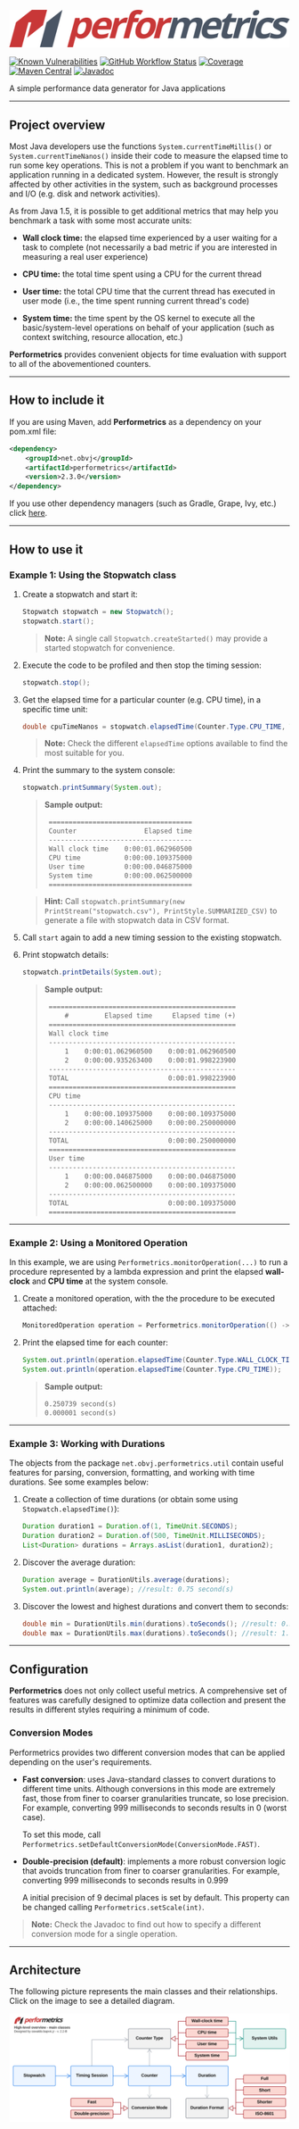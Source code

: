 ![Performetrics logo](resources/performetrics_logo.svg)

[![Known Vulnerabilities](https://snyk.io/test/github/oswaldobapvicjr/performetrics/badge.svg)](https://snyk.io/test/github/oswaldobapvicjr/performetrics)
[![GitHub Workflow Status](https://img.shields.io/github/workflow/status/oswaldobapvicjr/performetrics/Java%20CI%20with%20Maven)](https://github.com/oswaldobapvicjr/performetrics/actions/workflows/maven.yml)
[![Coverage](https://img.shields.io/codecov/c/github/oswaldobapvicjr/performetrics)](https://codecov.io/gh/oswaldobapvicjr/performetrics)
[![Maven Central](https://maven-badges.herokuapp.com/maven-central/net.obvj/performetrics/badge.svg)](https://maven-badges.herokuapp.com/maven-central/net.obvj/performetrics)
[![Javadoc](https://javadoc.io/badge2/net.obvj/performetrics/javadoc.svg)](https://javadoc.io/doc/net.obvj/performetrics)

A simple performance data generator for Java applications

---

## Project overview

Most Java developers use the functions `System.currentTimeMillis()` or `System.currentTimeNanos()` inside their code to measure the elapsed time to run some key operations. This is not a problem if you want to benchmark an application running in a dedicated system. However, the result is strongly affected by other activities in the system, such as background processes and I/O (e.g. disk and network activities).

As from Java 1.5, it is possible to get additional metrics that may help you benchmark a task with some most accurate units:

- **Wall clock time:** the elapsed time experienced by a user waiting for a task to complete (not necessarily a bad metric if you are interested in measuring a real user experience)

- **CPU time:** the total time spent using a CPU for the current thread

- **User time:** the total CPU time that the current thread has executed in user mode (i.e., the time spent running current thread's  code)

- **System time:** the time spent by the OS kernel to execute all the basic/system-level operations on behalf of your application (such as context switching, resource allocation, etc.)

**Performetrics** provides convenient objects for time evaluation with support to all of the abovementioned counters.

---

## How to include it

If you are using Maven, add **Performetrics** as a dependency on your pom.xml file:

```xml
<dependency>
    <groupId>net.obvj</groupId>
    <artifactId>performetrics</artifactId>
    <version>2.3.0</version>
</dependency>
```

If you use other dependency managers (such as Gradle, Grape, Ivy, etc.) click [here](https://maven-badges.herokuapp.com/maven-central/net.obvj/performetrics).

---

## How to use it

### Example 1: Using the Stopwatch class

1. Create a stopwatch and start it:

    ```java
    Stopwatch stopwatch = new Stopwatch();
    stopwatch.start();
    ```

    > **Note:** A single call `Stopwatch.createStarted()` may provide a started stopwatch for convenience.

2. Execute the code to be profiled and then stop the timing session:

    ```java
    stopwatch.stop();
    ```

3. Get the elapsed time for a particular counter (e.g. CPU time), in a specific time unit:

    ```java
    double cpuTimeNanos = stopwatch.elapsedTime(Counter.Type.CPU_TIME, TimeUnit.NANOSECONDS);
    ```

    > **Note:** Check the different `elapsedTime` options available to find the most suitable for you.

4. Print the summary to the system console:

    ```java
    stopwatch.printSummary(System.out);
    ```

    > **Sample output:**
    >
    > ````
    >  ====================================
    >  Counter                 Elapsed time
    >  ------------------------------------
    >  Wall clock time    0:00:01.062960500
    >  CPU time           0:00:00.109375000
    >  User time          0:00:00.046875000
    >  System time        0:00:00.062500000
    >  ====================================
    > ````

    > **Hint:** Call `stopwatch.printSummary(new PrintStream("stopwatch.csv"), PrintStyle.SUMMARIZED_CSV)` to generate a file with stopwatch data in CSV format.

5. Call `start` again to add a new timing session to the existing stopwatch.

6. Print stopwatch details:

    ```java
    stopwatch.printDetails(System.out);
    ```

    > **Sample output:**
    >
    > ````
    >  ===============================================
    >      #         Elapsed time     Elapsed time (+)
    >  ===============================================
    >  Wall clock time
    >  -----------------------------------------------
    >      1    0:00:01.062960500    0:00:01.062960500
    >      2    0:00:00.935263400    0:00:01.998223900
    >  -----------------------------------------------
    >  TOTAL                         0:00:01.998223900
    >  ===============================================
    >  CPU time
    >  -----------------------------------------------
    >      1    0:00:00.109375000    0:00:00.109375000
    >      2    0:00:00.140625000    0:00:00.250000000
    >  -----------------------------------------------
    >  TOTAL                         0:00:00.250000000
    >  ===============================================
    >  User time
    >  -----------------------------------------------
    >      1    0:00:00.046875000    0:00:00.046875000
    >      2    0:00:00.062500000    0:00:00.109375000
    >  -----------------------------------------------
    >  TOTAL                         0:00:00.109375000
    >  ===============================================
    > ````

---

### Example 2: Using a Monitored Operation

In this example, we are using `Performetrics.monitorOperation(...)` to run a procedure represented by a lambda expression and print the elapsed **wall-clock** and **CPU time** at the system console.

1. Create a monitored operation, with the the procedure to be executed attached:

    ```java
    MonitoredOperation operation = Performetrics.monitorOperation(() -> myObject.doStuff());
    ```

2. Print the elapsed time for each counter:

    ```java
    System.out.println(operation.elapsedTime(Counter.Type.WALL_CLOCK_TIME));
    System.out.println(operation.elapsedTime(Counter.Type.CPU_TIME));
    ```
    > **Sample output:**
    >
    > ````
    > 0.250739 second(s)
    > 0.000001 second(s)
    > ````

---

### Example 3: Working with Durations

The objects from the package `net.obvj.performetrics.util` contain useful features for parsing, conversion, formatting, and working with time durations. See some examples below:

1. Create a collection of time durations (or obtain some using `Stopwatch.elapsedTime()`):

    ```java
    Duration duration1 = Duration.of(1, TimeUnit.SECONDS);
    Duration duration2 = Duration.of(500, TimeUnit.MILLISECONDS);
    List<Duration> durations = Arrays.asList(duration1, duration2);
    ```

2. Discover the average duration:

    ```java
    Duration average = DurationUtils.average(durations);
    System.out.println(average); //result: 0.75 second(s)
    ```

2. Discover the lowest and highest durations and convert them to seconds:

    ```java
    double min = DurationUtils.min(durations).toSeconds(); //result: 0.5
    double max = DurationUtils.max(durations).toSeconds(); //result: 1.0
    ```

---
    
## Configuration

**Performetrics** does not only collect useful metrics. A comprehensive set of features was carefully designed to optimize data collection and present the results in different styles requiring a minimum of code.

### Conversion Modes

Performetrics provides two different conversion modes that can be applied depending on the user's requirements.

* **Fast conversion**: uses Java-standard classes to convert durations to different time units. Although conversions in this mode are extremely fast, those from finer to coarser granularities truncate, so lose precision. For example, converting 999 milliseconds to seconds results in 0 (worst case).

  To set this mode, call `Performetrics.setDefaultConversionMode(ConversionMode.FAST)`.  

* **Double-precision (default)**: implements a more robust conversion logic that avoids truncation from finer to coarser granularities. For example, converting 999 milliseconds to seconds results in 0.999

  A initial precision of 9 decimal places is set by default. This property can be changed calling `Performetrics.setScale(int)`.

> **Note:** Check the Javadoc to find out how to specify a different conversion mode for a single operation.

---

## Architecture

The following picture represents the main classes and their relationships. Click on the image to see a detailed diagram.

[![High-level classes overview](resources/High-level%20overview%20-%20v2.2-B.svg)](resources/Detailed%20class%20diagram%20-%20v2.2-B.svg)
